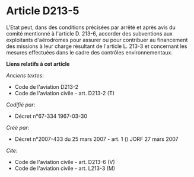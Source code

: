 # Article D213-5

L'Etat peut, dans des conditions précisées par arrêté et après avis du comité mentionné à l'article D. 213-6, accorder des
subventions aux exploitants d'aérodromes pour assurer ou pour contribuer au financement des missions à leur charge résultant
de l'article L. 213-3 et concernant les mesures effectuées dans le cadre des contrôles environnementaux.

**Liens relatifs à cet article**

_Anciens textes_:

  - Code de l'aviation D213-2
  - Code de l'aviation civile - art. D213-2 (T)

_Codifié par_:

  - Décret n°67-334 1967-03-30

_Créé par_:

  - Décret n°2007-433 du 25 mars 2007 - art. 1 () JORF 27 mars 2007

_Cite_:

  - Code de l'aviation civile - art. D213-6 (V)
  - Code de l'aviation civile - art. L213-3 (M)
